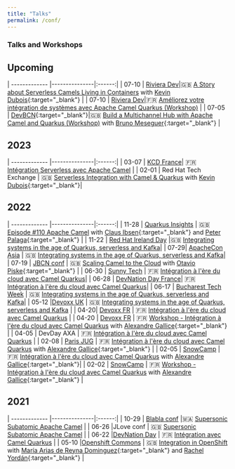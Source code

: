 ```yaml
---
title: "Talks"
permalink: /conf/
---
```

<style>
  table {
    width: 100%;
    border-collapse: collapse;
    border: none;
  }
  td:nth-child(1) {
    width: 10%;
  }
  td:nth-child(2) {
    width: 30%;
  }
  td:nth-child(3) {
    width: 60%;
  }
  td {
    padding: 5px;
    text-align: left;
  }
</style>

### Talks and Workshops

## Upcoming

| ------------- |---------------|:------:|
| 07-10 | [Riviera Dev](https://rivieradev.fr/)|🇬🇧 [A Story about Serverless Camels Living in Containers](/talk/serverless-camels/) with [Kevin Dubois](https://twitter.com/kevindubois){:target="_blank"} |
| 07-10 | [Riviera Dev](https://rivieradev.fr/)|🇫🇷 [Améliorez votre intégration de systèmes avec Apache Camel Quarkus (Workshop)](/lab/camel-quarkus-workshop-fr/)  | 
| 07-05 | [DevBCN](https://www.devbcn.com/){:target="_blank"}|🇬🇧 [Build a Multichannel Hub with Apache Camel and Quarkus (Workshop)](/lab/multichannel-hub-camel-quarkus/)  with [Bruno Meseguer](https://www.linkedin.com/in/bruno-meseguer-a764421/){:target="_blank"} | 

## 2023

| ------------- |---------------|:------:|
| 03-07  | [KCD France](https://www.kcdfrance.fr/)| 🇫🇷 [Intégration Serverless avec Apache Camel](/talk/serverless-integration-camel-fr) | 
| 02-01 | Red Hat Tech Exchange | 🇬🇧 [Serverless Integration  with Camel & Quarkus](/talk/serverless-integration-camel) with [Kevin Dubois](https://twitter.com/kevindubois){:target="_blank"}|

## 2022

| ------------- |---------------|:------:|
| 11-28  | [Quarkus Insights](https://quarkus.io/insights/) | 🇬🇧 [Episode #110 Apache Camel](/talk/quarkus-insights-110) with [Claus Ibsen](https://twitter.com/davsclaus){:target="_blank"} and [Peter Palaga](https://twitter.com/ppalaga){:target="_blank"} | 
| 11-22 | [Red Hat Ireland Day](https://www.redhat.com/en/events/red-hat-day-ireland-2022) |🇬🇧 [Integrating systems in the age of Quarkus, serverless and Kafka](/talk/integrating-systems-quarkus-serverless-kafka/)|
| 07-29| [ApacheCon Asia](https://apachecon.com/acasia2022/index.html) | 🇬🇧 [Integrating systems in the age of Quarkus, serverless and Kafka](/talk/integrating-systems-quarkus-serverless-kafka/)| 
|  07-19    |  [JBCN conf](https://www.jbcnconf.com/2022/) |  🇬🇧 [Scaling Camel to the Cloud](/talk/scaling-camel-cloud/) with [Otavio Piske](https://twitter.com/otavio021){:target="_blank"} | 
| 06-30 | [Sunny Tech](https://sunny-tech.io/) | 🇫🇷 [Intégration à l'ère du cloud avec Camel Quarkus](/talk/integrating-systems-quarkus-serverless-kafka-fr/)| 
| 06-28 | [DevNation Day France](https://hopin.com/events/devnation-day-france-2022#schedule)| 🇫🇷 [Intégration à l'ère du cloud avec Camel Quarkus](/talk/integrating-systems-quarkus-serverless-kafka-fr/)| 
| 06-17  | [Bucharest Tech Week](https://www.techweek.ro/java-summit) | 🇬🇧 [Integrating systems in the age of Quarkus, serverless and Kafka](/talk/integrating-systems-quarkus-serverless-kafka/)|
| 05-12  |[Devoxx UK](https://www.devoxx.co.uk/) | 🇬🇧 [Integrating systems in the age of Quarkus, serverless and Kafka](/talk/integrating-systems-quarkus-serverless-kafka/) |
| 04-20| [Devoxx FR](https://www.devoxx.fr/) | 🇫🇷 [Intégration à l'ère du cloud avec Camel Quarkus](/talk/integrating-systems-quarkus-serverless-kafka-fr/) |
| 04-20  | [Devoxx FR](https://www.devoxx.fr/) | 🇫🇷 [Workshop - Intégration à l'ère du cloud avec Camel Quarkus](/lab/camel-quarkus-workshop-fr/) with [Alexandre Gallice](https://twitter.com/AlexGallice){:target="_blank"}  | 
| 04-05 | DevDay AXA   | 🇫🇷 [Intégration à l'ère du cloud avec Camel Quarkus](/talk/integrating-systems-quarkus-serverless-kafka-fr/) | 
| 02-08  | [Paris JUG](https://www.parisjug.org) | 🇫🇷 [Intégration à l'ère du cloud avec Camel Quarkus](/talk/integrating-systems-quarkus-serverless-kafka-fr/) with [Alexandre Gallice](https://twitter.com/AlexGallice){:target="_blank"}  |
| 02-05 | [SnowCamp](https://snowcamp.io/) | 🇫🇷 [Intégration à l'ère du cloud avec Camel Quarkus](/talk/integrating-systems-quarkus-serverless-kafka-fr/) with [Alexandre Gallice](https://twitter.com/AlexGallice){:target="_blank"}| 
| 02-02 | [SnowCamp](https://snowcamp.io/) | 🇫🇷 [Workshop - Intégration à l'ère du cloud avec Camel Quarkus](/lab/camel-quarkus-workshop-fr/) with [Alexandre Gallice](https://twitter.com/AlexGallice){:target="_blank"} |

## 2021

| ------------- |---------------|:------:|
| 10-29  | [Blabla conf](https://www.blablaconf.com/) |🇲🇦 [Supersonic Subatomic Apache Camel](/talk/supersonic-subatomic-apache-camel/) |
| 06-26 |JLove conf | 🇬🇧 [Supersonic Subatomic Apache Camel](/talk/supersonic-subatomic-apache-camel/)   | 
| 06-22 |[DevNation Day](https://developers.redhat.com/devnation/devnationday-france) | 🇫🇷 [Intégration avec Camel Quarkus](/talk/integrating-systems-quarkus-serverless-kafka-fr/)  | 
| 05-10 |[Openshift Commons](https://commons.openshift.org/) | 🇬🇧 [Integration in OpenShift](/talk/openshift-commons-2021/) with [María Arias de Reyna Dominguez](https://twitter.com/delawen){:target="_blank"} and [Rachel Yordán](https://twitter.com/nerdycode){:target="_blank"} |

